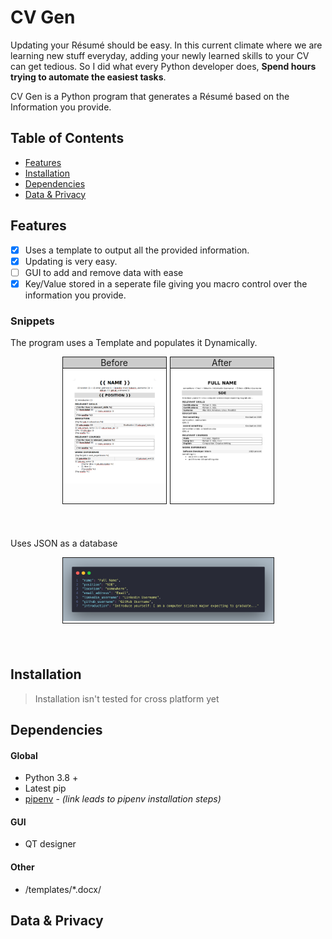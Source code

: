 # CV Gen

Updating your Résumé should be easy. In this current climate where we are learning new stuff everyday,
adding your newly learned skills to your CV can get tedious. So I did what every Python developer does, **Spend hours trying to automate the easiest tasks**.

CV Gen is a Python program that generates a Résumé based on the Information you provide.

## Table of Contents

-   [Features](#Features)
-   [Installation](#Installation)
-   [Dependencies](#Dependencies)
-   [Data & Privacy](#data--privacy)

## Features

-   [x] Uses a template to output all the provided information.
-   [x] Updating is very easy.
-   [ ] GUI to add and remove data with ease
-   [x] Key/Value stored in a seperate file giving you macro control over the information you provide.

### Snippets

The program uses a Template and populates it Dynamically.

<!-- <style>
        .row {
            display: flex;
            text-align: center;
            padding-left:80px;
            padding-right:80px;
            padding-bottom:40px;
        }

        .column {
            flex: 33.33%;
            margin-left: 2.5px;
            margin-right: 2.5px;
            border-style: solid;
            border-width: 1px;
        }

        .doc_img {
            width: 100%;
            object-fit:contain;
        }

        .doc_header {
            margin: 0;
            padding:0;
            border-style: solid;
            border-width: 1px;
            border-left: 0px;
            border-right: 0px;
            border-top: 0px;
            background-color:rgb(204, 204, 204);
        }
</style> -->

<div style="display: flex;
            text-align: center;
            padding-left:80px;
            padding-right:80px;
            padding-bottom:40px;">
        <div style="flex: 33.33%;
            margin-left: 2.5px;
            margin-right: 2.5px;
            border-style: solid;
            border-width: 1px;">
            <p style="margin: 0;
            padding:0;
            border-style: solid;
            border-width: 1px;
            border-left: 0px;
            border-right: 0px;
            border-top: 0px;
            background-color:rgb(204, 204, 204);">
            Before
            </p>
            <img src="img/Doc_before.png" alt="before.png" style="width: 100%;
            object-fit:contain;">
        </div>
        <div style="flex: 33.33%;
            margin-left: 2.5px;
            margin-right: 2.5px;
            border-style: solid;
            border-width: 1px;">
            <p style="margin: 0;
            padding:0;
            border-style: solid;
            border-width: 1px;
            border-left: 0px;
            border-right: 0px;
            border-top: 0px;
            background-color:rgb(204, 204, 204);">After</p>
            <img src="img/Doc_after.png" alt="after.png" style="width: 100%;
            object-fit:contain;">
        </div>
</div>

Uses JSON as a database

<div style="display: flex;
            text-align: center;
            padding-left:80px;
            padding-right:80px;
            padding-bottom:40px;">
    <div style="flex: 33.33%;
            margin-left: 2.5px;
            margin-right: 2.5px;
            border-style: solid;
            border-width: 1px;">
        <img src="img/json_code.png" alt="before.png" style="width: 100%;
            object-fit:contain;">
    </div>
</div>

## Installation

> Installation isn't tested for cross platform yet

## Dependencies

#### Global

-   Python 3.8 +
-   Latest pip
-   [pipenv](https://github.com/rp-bot/django_checklist#pipenv-installation) - _(link leads to pipenv installation steps)_

#### GUI

-   QT designer

#### Other

-   /templates/\*.docx/

## Data & Privacy
